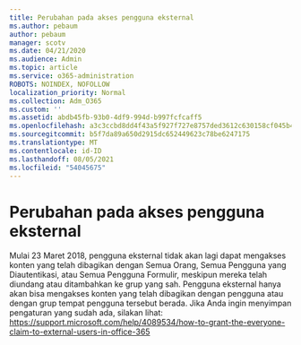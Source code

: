 ```yaml
---
title: Perubahan pada akses pengguna eksternal
ms.author: pebaum
author: pebaum
manager: scotv
ms.date: 04/21/2020
ms.audience: Admin
ms.topic: article
ms.service: o365-administration
ROBOTS: NOINDEX, NOFOLLOW
localization_priority: Normal
ms.collection: Adm_O365
ms.custom: ''
ms.assetid: abdb45fb-93b0-4df9-994d-b997fcfcaff5
ms.openlocfilehash: a3c3ccbd8dd4f43a5f927f727e8757ded3612c630158cf045b4e6c0f93bb75ad
ms.sourcegitcommit: b5f7da89a650d2915dc652449623c78be6247175
ms.translationtype: MT
ms.contentlocale: id-ID
ms.lasthandoff: 08/05/2021
ms.locfileid: "54045675"
---
```

# <a name="changes-to-external-user-access"></a>Perubahan pada akses pengguna eksternal

Mulai 23 Maret 2018, pengguna eksternal tidak akan lagi dapat mengakses konten yang telah dibagikan dengan Semua Orang, Semua Pengguna yang Diautentikasi, atau Semua Pengguna Formulir, meskipun mereka telah diundang atau ditambahkan ke grup yang sah. Pengguna eksternal hanya akan bisa mengakses konten yang telah dibagikan dengan pengguna atau dengan grup tempat pengguna tersebut berada. Jika Anda ingin menyimpan pengaturan yang sudah ada, silakan lihat: https://support.microsoft.com/help/4089534/how-to-grant-the-everyone-claim-to-external-users-in-office-365
  

